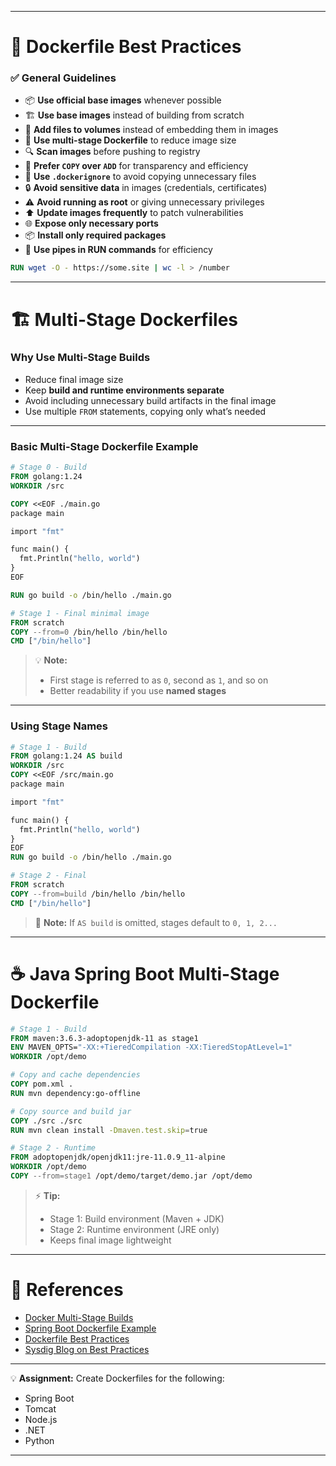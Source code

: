 
---

# 🐳 **Dockerfile Best Practices**

### ✅ **General Guidelines**

* 📦 **Use official base images** whenever possible
* 🏗 **Use base images** instead of building from scratch
* 💾 **Add files to volumes** instead of embedding them in images
* 🔄 **Use multi-stage Dockerfile** to reduce image size
* 🔍 **Scan images** before pushing to registry
* 📂 **Prefer `COPY` over `ADD`** for transparency and efficiency
* 🚫 **Use `.dockerignore`** to avoid copying unnecessary files
* 🔒 **Avoid sensitive data** in images (credentials, certificates)
* ⚠ **Avoid running as root** or giving unnecessary privileges
* ⬆ **Update images frequently** to patch vulnerabilities
* 🌐 **Expose only necessary ports**
* 📦 **Install only required packages**
* 🔗 **Use pipes in RUN commands** for efficiency

```dockerfile
RUN wget -O - https://some.site | wc -l > /number
```

---

# 🏗 **Multi-Stage Dockerfiles**

### **Why Use Multi-Stage Builds**

* Reduce final image size
* Keep **build and runtime environments separate**
* Avoid including unnecessary build artifacts in the final image
* Use multiple `FROM` statements, copying only what’s needed

---

### **Basic Multi-Stage Dockerfile Example**

```dockerfile
# Stage 0 - Build
FROM golang:1.24
WORKDIR /src

COPY <<EOF ./main.go
package main

import "fmt"

func main() {
  fmt.Println("hello, world")
}
EOF

RUN go build -o /bin/hello ./main.go

# Stage 1 - Final minimal image
FROM scratch
COPY --from=0 /bin/hello /bin/hello
CMD ["/bin/hello"]
```

> 💡 **Note:**
>
> * First stage is referred to as `0`, second as `1`, and so on
> * Better readability if you use **named stages**

---

### **Using Stage Names**

```dockerfile
# Stage 1 - Build
FROM golang:1.24 AS build
WORKDIR /src
COPY <<EOF /src/main.go
package main

import "fmt"

func main() {
  fmt.Println("hello, world")
}
EOF
RUN go build -o /bin/hello ./main.go

# Stage 2 - Final
FROM scratch
COPY --from=build /bin/hello /bin/hello
CMD ["/bin/hello"]
```

> 📌 **Note:** If `AS build` is omitted, stages default to `0, 1, 2...`

---

# ☕ **Java Spring Boot Multi-Stage Dockerfile**

```dockerfile
# Stage 1 - Build
FROM maven:3.6.3-adoptopenjdk-11 as stage1
ENV MAVEN_OPTS="-XX:+TieredCompilation -XX:TieredStopAtLevel=1"
WORKDIR /opt/demo

# Copy and cache dependencies
COPY pom.xml .
RUN mvn dependency:go-offline

# Copy source and build jar
COPY ./src ./src
RUN mvn clean install -Dmaven.test.skip=true

# Stage 2 - Runtime
FROM adoptopenjdk/openjdk11:jre-11.0.9_11-alpine
WORKDIR /opt/demo
COPY --from=stage1 /opt/demo/target/demo.jar /opt/demo
```

> ⚡ **Tip:**
>
> * Stage 1: Build environment (Maven + JDK)
> * Stage 2: Runtime environment (JRE only)
> * Keeps final image lightweight

---

# 🔗 **References**

* [Docker Multi-Stage Builds](https://docs.docker.com/build/building/multi-stage/#use-multi-stage-builds)
* [Spring Boot Dockerfile Example](https://codefresh.io/docs/docs/example-catalog/ci-examples/spring-boot-2/)
* [Dockerfile Best Practices](https://docs.docker.com/build/building/best-practices/)
* [Sysdig Blog on Best Practices](https://sysdig.com/blog/dockerfile-best-practices)

---

💡 **Assignment:** Create Dockerfiles for the following:

* Spring Boot
* Tomcat
* Node.js
* .NET
* Python

---


